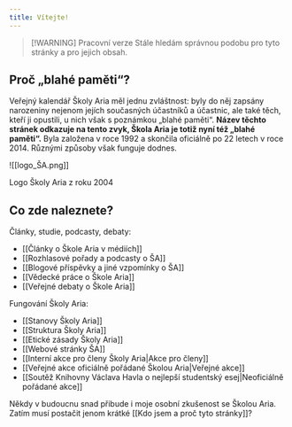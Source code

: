 ```yaml
---
title: Vítejte!
---
```


> [!WARNING] Pracovní verze
> Stále hledám správnou podobu pro tyto stránky a pro jejich obsah.

## Proč „blahé paměti“?
Veřejný kalendář Školy Aria měl jednu zvláštnost: byly do něj zapsány narozeniny nejenom jejích současných účastníků a účastnic, ale také těch, kteří ji opustili, u nich však s poznámkou „blahé paměti“. **Název těchto stránek odkazuje na tento zvyk, Škola Aria je totiž nyní též „blahé paměti“.** Byla založena v roce 1992 a skončila oficiálně po 22 letech v roce 2014. Různými způsoby však funguje dodnes. 

![[logo_ŠA.png]]

Logo Školy Aria z roku 2004

## Co zde naleznete?

Články, studie, podcasty, debaty:
- [[Články o Škole Aria v médiích]]
- [[Rozhlasové pořady a podcasty o ŠA]]
- [[Blogové příspěvky a jiné vzpomínky o ŠA]]
- [[Vědecké práce o Škole Aria]]
- [[Veřejné debaty o Škole Aria]]

Fungování Školy Aria:
- [[Stanovy Školy Aria]]
- [[Struktura Školy Aria]]
- [[Etické zásady Školy Aria]]
- [[Webové stránky ŠA]]
- [[Interní akce pro členy Školy Aria|Akce pro členy]]
- [[Veřejné akce oficiálně pořádané Školou Aria|Veřejné akce]]
- [[Soutěž Knihovny Václava Havla o nejlepší studentský esej|Neoficiálně pořádané akce]]

Někdy v budoucnu snad přibude i moje osobní zkušenost se Školou Aria. Zatím musí postačit jenom krátké [[Kdo jsem a proč tyto stránky]]?

